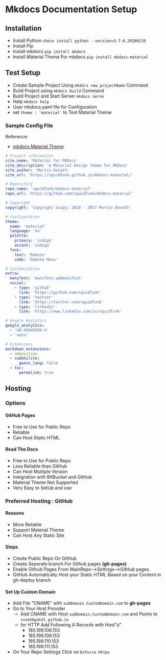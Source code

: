 # Mkdocs Documentation Setup

## Installation

- Install Python `choco install python --version=3.7.6.20200110`
- Install Pip
- Install mkdocs `pip install mkdocs`
- Install Material Theme For mkdocs `pip install mkdocs-material`

## Test Setup

- Create Sample Project Using   `mkdocs new projectName` Command
- Build Project using `mkdocs build` Command
- Build Project and Start Server `mkdocs serve`
- Help `mkdocs help`
- User mkdocs.yaml file for Configuration
- set `theme : 'material'` to Test Material Theme

### Sample Config File

Reference:

- [mkdocs Material Theme](https://github.com/squidfunk/mkdocs-material)

```yaml
# Project information
site_name: 'Material for MkDocs'
site_description: 'A Material Design theme for MkDocs'
site_author: 'Martin Donath'
site_url: 'https://squidfunk.github.io/mkdocs-material/'

# Repository
repo_name: 'squidfunk/mkdocs-material'
repo_url: 'https://github.com/squidfunk/mkdocs-material'

# Copyright
copyright: 'Copyright &copy; 2016 - 2017 Martin Donath'

# Configuration
theme:
  name: 'material'
  language: 'en'
  palette:
    primary: 'indigo'
    accent: 'indigo'
  font:
    text: 'Roboto'
    code: 'Roboto Mono'

# Customization
extra:
  manifest: 'manifest.webmanifest'
  social:
    - type: 'github'
      link: 'https://github.com/squidfunk'
    - type: 'twitter'
      link: 'https://twitter.com/squidfunk'
    - type: 'linkedin'
      link: 'https://www.linkedin.com/in/squidfunk'

# Google Analytics
google_analytics:
  - 'UA-XXXXXXXX-X'
  - 'auto'

# Extensions
markdown_extensions:
  - admonition
  - codehilite:
      guess_lang: false
  - toc:
      permalink: true
```

## Hosting

### Options

#### GitHub Pages

- Free to Use for Public Repo
- Reliable
- Can Host Static HTML

#### Read The Docs

- Free to Use for Public Repo
- Less Reliable than GitHub
- Can Host Multiple Version
- Integration with BitBucket and GitHub
- Material Theme Not Supported
- Very Easy to SetUp and use

### Preferred Hosting : GitHub

#### Reasons

- More Reliable
- Support Material Theme
- Can Host Any Static Site

#### Steps

- Create Public Repo On GitHub
- Create Seperate branch For Github pages **(gh-pages)**
- Enable Github Pages From MainRepo-->Settings-->GitHub pages
- GitHub Automatically Host your Static HTML Based on your Content in gh-deploy branch

#### Set Up Custom Domain

- Add File "CNAME" with `subDomain.CustomDomain.com`  to **gh-pages**
- Go to Your Host Provider 
  - Add CNAME with Host `subDomain.CustomDomain.com` and Points to `vivekkpatel.github.io`
  - for HTTP Add Following A Records with Host"`@`"
    - 185.199.108.153
    - 185.199.109.153
    - 185.199.110.153
    - 185.199.111.153
- On Your Repo Settings Click on `Enforce Https`

